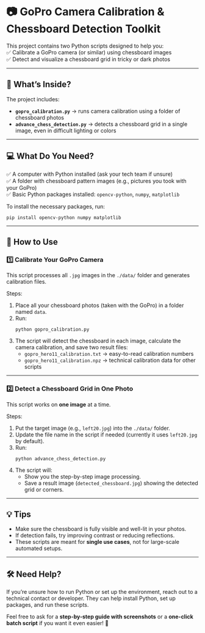 # 📷 GoPro Camera Calibration & Chessboard Detection Toolkit

This project contains two Python scripts designed to help you:  
✅ Calibrate a GoPro camera (or similar) using chessboard images  
✅ Detect and visualize a chessboard grid in tricky or dark photos

---

## 📁 What’s Inside?

The project includes:
- **`gopro_calibration.py`** → runs camera calibration using a folder of chessboard photos
- **`advance_chess_detection.py`** → detects a chessboard grid in a single image, even in difficult lighting or colors

---

## 💻 What Do You Need?

✅ A computer with Python installed (ask your tech team if unsure)  
✅ A folder with chessboard pattern images (e.g., pictures you took with your GoPro)  
✅ Basic Python packages installed: `opencv-python`, `numpy`, `matplotlib`

To install the necessary packages, run:

```
pip install opencv-python numpy matplotlib
```

---

## 🔧 How to Use

### 1️⃣ Calibrate Your GoPro Camera

This script processes all `.jpg` images in the `./data/` folder and generates calibration files.

Steps:
1. Place all your chessboard photos (taken with the GoPro) in a folder named `data`.
2. Run:
   ```
   python gopro_calibration.py
   ```
3. The script will detect the chessboard in each image, calculate the camera calibration, and save two result files:
   - `gopro_hero11_calibration.txt` → easy-to-read calibration numbers
   - `gopro_hero11_calibration.npz` → technical calibration data for other scripts

---

### 2️⃣ Detect a Chessboard Grid in One Photo

This script works on **one image** at a time.

Steps:
1. Put the target image (e.g., `left20.jpg`) into the `./data/` folder.
2. Update the file name in the script if needed (currently it uses `left20.jpg` by default).
3. Run:
   ```
   python advance_chess_detection.py
   ```
4. The script will:
   - Show you the step-by-step image processing.
   - Save a result image (`detected_chessboard.jpg`) showing the detected grid or corners.

---

## 💡 Tips

- Make sure the chessboard is fully visible and well-lit in your photos.
- If detection fails, try improving contrast or reducing reflections.
- These scripts are meant for **single use cases**, not for large-scale automated setups.

---

## 🛠 Need Help?

If you’re unsure how to run Python or set up the environment, reach out to a technical contact or developer. They can help install Python, set up packages, and run these scripts.

Feel free to ask for a **step-by-step guide with screenshots** or a **one-click batch script** if you want it even easier! 🚀
